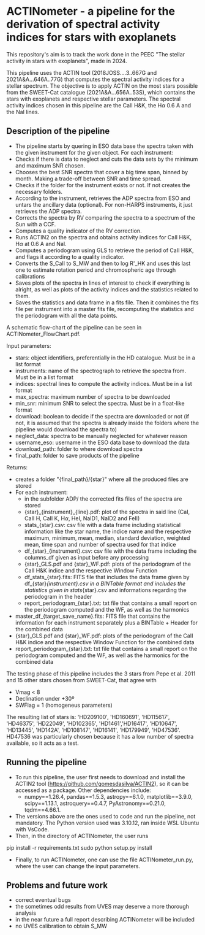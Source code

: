 # ACTINometer - a pipeline for the derivation of spectral activity indices for stars with exoplanets

This repository's aim is to track the work done in the PEEC "The stellar activity in stars with exoplanets", made in 2024.

This pipeline uses the ACTIN tool (2018JOSS....3..667G and 2021A&A...646A..77G) that computes the spectral activity indices for a stellar spectrum. The objective is to apply ACTIN on the most stars possible from the SWEET-Cat catalogue (2021A&A...656A..53S), which contains the stars with exoplanets and respective stellar parameters. The spectral activity indices chosen in this pipeline are the CaII H&K, the H$\alpha$ 0.6 A and the NaI lines.

## Description of the pipeline

- The pipeline starts by quering in ESO data base the spectra taken with the given instrument for the given object.
For each instrument:
- Checks if there is data to neglect and cuts the data sets by the minimum and maximum SNR chosen.
- Chooses the best SNR spectra that cover a big time span, binned by month. Making a trade-off between SNR and time spread.
- Checks if the folder for the instrument exists or not. If not creates the necessary folders.
- According to the instrument, retrieves the ADP spectra from ESO and untars the ancillary data (optional). For non-HARPS instruments, it just retrieves the ADP spectra.
- Corrects the spectra by RV comparing the spectra to a spectrum of the Sun with a CCF.
- Computes a quality indicator of the RV correction.
- Runs ACTIN2 on the spectra and obtains activity indices for CaII H&K, H$\alpha$ at 0.6 A and NaI.
- Computes a periodogram using GLS to retrieve the period of CaII H&K, and flags it according to a quality indicator.
- Converts the S_CaII to S_MW and then to log R'_HK and uses this last one to estimate rotation period and chromospheric age through calibrations
- Saves plots of the spectra in lines of interest to check if everything is alright, as well as plots of the activity indices and the statistics related to them.
- Saves the statistics and data frame in a fits file.
Then it combines the fits file per instrument into a master fits file, recomputing the statistics and the periodogram with all the data points.

A schematic flow-chart of the pipeline can be seen in ACTINometer_FlowChart.pdf.

Input parameters:
- stars: object identifiers, preferentially in the HD catalogue. Must be in a list format
- instruments: name of the spectrograph to retrieve the spectra from. Must be in a list format
- indices: spectral lines to compute the activity indices. Must be in a list format
- max_spectra: maximum number of spectra to be downloaded
- min_snr: minimum SNR to select the spectra. Must be in a float-like format
- download: boolean to decide if the spectra are downloaded or not (if not, it is assumed that the spectra is already inside the folders where 
the pipeline would download the spectra to)
- neglect_data: spectra to be manually neglected for whatever reason
- username_eso: username in the ESO data base to download the data
- download_path: folder to where download spectra
- final_path: folder to save products of the pipeline
  
Returns:
- creates a folder "{final_path}/{star}" where all the produced files are stored
- For each instrument:
    - in the subfolder ADP/ the corrected fits files of the spectra are stored
    - {star}\_{instrument}\_{line}.pdf: plot of the spectra in said line (CaI, CaII H, CaII K, H$\alpha$, HeI, NaID1, NaID2 and FeII)
    - stats_{star}.csv: csv file with a data frame including statistical information like the star name, the indice name and the respective maximum, minimum, mean, median, 
    standard deviation, weighted mean, time span and number of spectra used for that indice
    - df_{star}_{instrument}.csv: csv file with the data frame including the columns_df given as input before any processing
    - {star}\_GLS.pdf and {star}_WF.pdf: plots of the periodogram of the CaII H&K indice and the respective Window Function
    - df_stats\_{star}.fits: FITS file that includes the data frame given by df_{star}_{instrument}.csv in a BINTable format and includes the statistics given in stats_{star}.csv
    and informations regarding the periodogram in the header
    - report\_periodogram\_{star}.txt: txt file that contains a small report on the periodogram computed and the WF, as well as the harmonics
- master_df_{target_save_name}.fits: FITS file that contains the information for each instrument separately plus a BINTable + Header for the combined data
- {star}\_GLS.pdf and {star}\_WF.pdf: plots of the periodogram of the CaII H&K indice and the respective Window Function for the combined data
- report_periodogram\_{star}.txt: txt file that contains a small report on the periodogram computed and the WF, as well as the harmonics for the combined data

The testing phase of this pipeline includes the 3 stars from Pepe et al. 2011 and 15 other stars chosen from SWEET-Cat, that agree with
- Vmag < 8
- Declination under +30º
- SWFlag = 1 (homogeneus parameters)

The resulting list of stars is: 'HD209100', 'HD160691', 'HD115617', 'HD46375', 'HD22049', 'HD102365', 'HD1461','HD16417', 'HD10647', 'HD13445', 'HD142A', 'HD108147', 'HD16141', 'HD179949', 'HD47536'.
HD47536 was particularly chosen because it has a low number of spectra available, so it acts as a test.

## Running the pipeline

- To run this pipeline, the user first needs to download and install the ACTIN2 tool (https://github.com/gomesdasilva/ACTIN2), so it can be accessed as a package. Other dependencies include:
  - numpy==1.26.4, pandas==1.5.3, astropy==6.1.0, matplotlib==3.9.0, scipy==1.13.1, astroquery==0.4.7, PyAstronomy==0.21.0, tqdm==4.66.1.
- The versions above are the ones used to code and run the pipeline, not mandatory. The Python version used was 3.10.12, ran inside WSL Ubuntu with VsCode.
- Then, in the directory of ACTINometer, the user runs
  
pip install -r requirements.txt
sudo python setup.py install

- Finally, to run ACTINometer, one can use the file ACTINometer_run.py, where the user can change the input parameters.

## Problems and future work

- correct eventual bugs
- the sometimes odd results from UVES may deserve a more thorough analysis
- in the near future a full report describing ACTINometer will be included
- no UVES calibration to obtain S_MW
